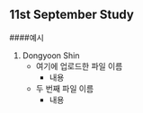 ## 11st September Study

####예시
1. Dongyoon Shin
    * 여기에 업로드한 파일 이름
        - 내용
    * 두 번째 파일 이름
        - 내용
